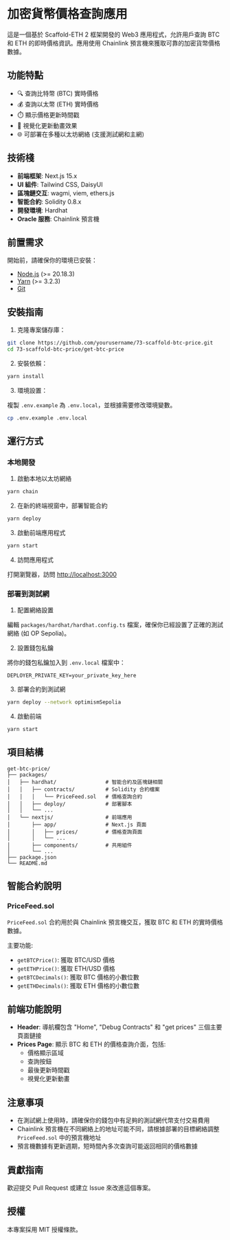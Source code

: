 # 加密貨幣價格查詢應用

這是一個基於 Scaffold-ETH 2 框架開發的 Web3 應用程式，允許用戶查詢 BTC 和 ETH 的即時價格資訊。應用使用 Chainlink 預言機來獲取可靠的加密貨幣價格數據。

## 功能特點

- 🔍 查詢比特幣 (BTC) 實時價格
- 💰 查詢以太幣 (ETH) 實時價格 
- ⏱️ 顯示價格更新時間戳
- 🔄 視覺化更新動畫效果
- 🌐 可部署在多種以太坊網絡 (支援測試網和主網)

## 技術棧

- **前端框架**: Next.js 15.x
- **UI 組件**: Tailwind CSS, DaisyUI
- **區塊鏈交互**: wagmi, viem, ethers.js
- **智能合約**: Solidity 0.8.x
- **開發環境**: Hardhat
- **Oracle 服務**: Chainlink 預言機

## 前置需求

開始前，請確保你的環境已安裝：

- [Node.js](https://nodejs.org/) (>= 20.18.3)
- [Yarn](https://yarnpkg.com/) (>= 3.2.3)
- [Git](https://git-scm.com/)

## 安裝指南

1. 克隆專案儲存庫：

```bash
git clone https://github.com/yourusername/73-scaffold-btc-price.git
cd 73-scaffold-btc-price/get-btc-price
```

2. 安裝依賴：

```bash
yarn install
```

3. 環境設置：

複製 `.env.example` 為 `.env.local`，並根據需要修改環境變數。

```bash
cp .env.example .env.local
```

## 運行方式

### 本地開發

1. 啟動本地以太坊網絡

```bash
yarn chain
```

2. 在新的終端視窗中，部署智能合約

```bash
yarn deploy
```

3. 啟動前端應用程式

```bash
yarn start
```

4. 訪問應用程式

打開瀏覽器，訪問 [http://localhost:3000](http://localhost:3000)

### 部署到測試網

1. 配置網絡設置

編輯 `packages/hardhat/hardhat.config.ts` 檔案，確保你已經設置了正確的測試網絡 (如 OP Sepolia)。

2. 設置錢包私鑰

將你的錢包私鑰加入到 `.env.local` 檔案中：

```
DEPLOYER_PRIVATE_KEY=your_private_key_here
```

3. 部署合約到測試網

```bash
yarn deploy --network optimismSepolia
```

4. 啟動前端

```bash
yarn start
```

## 項目結構

```
get-btc-price/
├── packages/
│   ├── hardhat/                # 智能合約及區塊鏈相關
│   │   ├── contracts/          # Solidity 合約檔案
│   │   │   └── PriceFeed.sol   # 價格查詢合約
│   │   ├── deploy/             # 部署腳本
│   │   └── ...
│   └── nextjs/                 # 前端應用
│       ├── app/                # Next.js 頁面
│       │   ├── prices/         # 價格查詢頁面
│       │   └── ...
│       ├── components/         # 共用組件
│       └── ...
├── package.json
└── README.md
```

## 智能合約說明

### PriceFeed.sol

`PriceFeed.sol` 合約用於與 Chainlink 預言機交互，獲取 BTC 和 ETH 的實時價格數據。

主要功能:
- `getBTCPrice()`: 獲取 BTC/USD 價格
- `getETHPrice()`: 獲取 ETH/USD 價格
- `getBTCDecimals()`: 獲取 BTC 價格的小數位數
- `getETHDecimals()`: 獲取 ETH 價格的小數位數

## 前端功能說明

- **Header**: 導航欄包含 "Home", "Debug Contracts" 和 "get prices" 三個主要頁面鏈接
- **Prices Page**: 顯示 BTC 和 ETH 的價格查詢介面，包括:
  - 價格顯示區域
  - 查詢按鈕
  - 最後更新時間戳
  - 視覺化更新動畫

## 注意事項

- 在測試網上使用時，請確保你的錢包中有足夠的測試網代幣支付交易費用
- Chainlink 預言機在不同網絡上的地址可能不同，請根據部署的目標網絡調整 `PriceFeed.sol` 中的預言機地址
- 預言機數據有更新週期，短時間內多次查詢可能返回相同的價格數據

## 貢獻指南

歡迎提交 Pull Request 或建立 Issue 來改進這個專案。

## 授權

本專案採用 MIT 授權條款。
